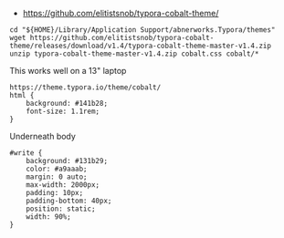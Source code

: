 * https://github.com/elitistsnob/typora-cobalt-theme/

```
cd "${HOME}/Library/Application Support/abnerworks.Typora/themes"
wget https://github.com/elitistsnob/typora-cobalt-theme/releases/download/v1.4/typora-cobalt-theme-master-v1.4.zip
unzip typora-cobalt-theme-master-v1.4.zip cobalt.css cobalt/*
```

This works well on a 13" laptop
```
https://theme.typora.io/theme/cobalt/
html {
    background: #141b28;
    font-size: 1.1rem;
}
```

Underneath body
```
#write {
    background: #131b29;
    color: #a9aaab;
    margin: 0 auto;
    max-width: 2000px;
    padding: 10px;
    padding-bottom: 40px;
    position: static;
    width: 90%;
}
```
